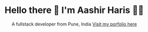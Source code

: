 <h1 align='center'>
  Hello there 👋 I'm Aashir Haris 👨‍💻
</h1>

<p align='center'>
  A fullstack developer from Pune, India  <a href="https://aashirharis.vercel.app/"> Visit my porfolio here</a>
</p>
